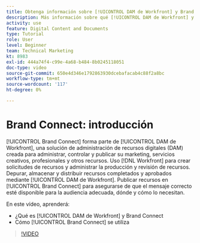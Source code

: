 ```yaml
---
title: Obtenga información sobre [!UICONTROL DAM de Workfront] y Brand Connect
description: Más información sobre qué [!UICONTROL DAM de Workfront] y Brand Connect son y cómo se utilizan.
activity: use
feature: Digital Content and Documents
type: Tutorial
role: User
level: Beginner
team: Technical Marketing
kt: 8983
exl-id: 444a74f4-c99e-4a68-b484-8b0245118051
doc-type: video
source-git-commit: 650e4d346e1792863930dcebafacab4c88f2a8bc
workflow-type: tm+mt
source-wordcount: '117'
ht-degree: 0%

---
```


# Brand Connect: introducción

[!UICONTROL Brand Connect] forma parte de [!UICONTROL DAM de Workfront], una solución de administración de recursos digitales (DAM) creada para administrar, controlar y publicar su marketing, servicios creativos, profesionales y otros recursos. Uso [!DNL Workfront] para crear solicitudes de recursos y administrar la producción y revisión de recursos. Depurar, almacenar y distribuir recursos completados y aprobados mediante [!UICONTROL DAM de Workfront]. Publicar recursos en [!UICONTROL Brand Connect] para asegurarse de que el mensaje correcto esté disponible para la audiencia adecuada, dónde y cómo lo necesitan.

En este vídeo, aprenderá:

* ¿Qué es [!UICONTROL DAM de Workfront] y Brand Connect
* Cómo [!UICONTROL Brand Connect] se utiliza

>[!VIDEO](https://video.tv.adobe.com/v/335245/?quality=12&learn=on)
